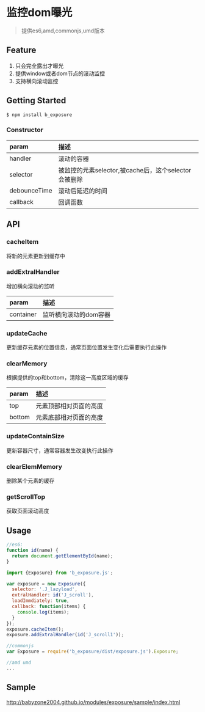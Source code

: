 # 监控dom曝光

> 提供es6,amd,commonjs,umd版本

## Feature

1. 只会完全露出才曝光
2. 提供window或者dom节点的滚动监控
3. 支持横向滚动监控

## Getting Started

```shell
$ npm install b_exposure
```

### Constructor

| param          | 描述                                   |
| :------------- | :----------------------------------- |
| handler        | 滚动的容器                                |
| selector       | 被监控的元素selector,被cache后，这个selector会被删除 |
| debounceTime   | 滚动后延迟的时间                        |
| callback   | 回调函数                        |

## API

### cacheItem

将新的元素更新到缓存中

### addExtralHandler

增加横向滚动的监听

| param     | 描述           |
| :-------- | :----------- |
| container | 监听横向滚动的dom容器 |

### updateCache

更新缓存元素的位置信息，通常页面位置发生变化后需要执行此操作

### clearMemory

根据提供的top和bottom，清除这一高度区域的缓存

| param  | 描述          |
| :----- | :---------- |
| top    | 元素顶部相对页面的高度 |
| bottom | 元素底部相对页面的高度 |

### updateContainSize

更新容器尺寸，通常容器发生改变执行此操作

### clearElemMemory

删除某个元素的缓存

### getScrollTop

获取页面滚动高度

## Usage

```js
//es6:
function id(name) {
  return document.getElementById(name);
}

import {Exposure} from 'b_exposure.js';

var exposure = new Exposure({
  selector: '.J_lazyload',
  extralHandler: id('J_scroll'),
  loadImmdiately: true,
  callback: function(items) {
    console.log(items);
  }
});
exposure.cacheItem();
exposure.addExtralHandler(id('J_scroll1'));

//commonjs
var Exposure = require('b_exposure/dist/exposure.js').Exposure;

//amd umd
...
```

## Sample

http://babyzone2004.github.io/modules/exposure/sample/index.html